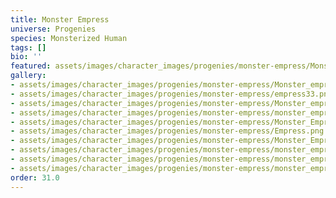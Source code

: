 ```yaml
---
title: Monster Empress
universe: Progenies
species: Monsterized Human
tags: []
bio: ''
featured: assets/images/character_images/progenies/monster-empress/Monster_empress_red.png
gallery:
- assets/images/character_images/progenies/monster-empress/Monster_empress_red.png
- assets/images/character_images/progenies/monster-empress/empress33.png
- assets/images/character_images/progenies/monster-empress/Monster_empress (1).png
- assets/images/character_images/progenies/monster-empress/monster_empress.png
- assets/images/character_images/progenies/monster-empress/Monster_Empress_lazy.png
- assets/images/character_images/progenies/monster-empress/Empress.png
- assets/images/character_images/progenies/monster-empress/Monster_Empress_holding.png
- assets/images/character_images/progenies/monster-empress/monster_empress (2).png
- assets/images/character_images/progenies/monster-empress/monster_empress2.png
- assets/images/character_images/progenies/monster-empress/monster_empress_ref.png
order: 31.0
---
```



